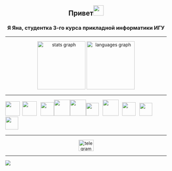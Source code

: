 <h2 align="center">Привет<img src="https://github.com/blackcater/blackcater/raw/main/images/Hi.gif" width="32" height="32"/></h2>
<h3 align="center">Я Яна, студентка 3-го курса прикладной информатики ИГУ</h3>
<hr>


<div align="center">
  <img src="https://github-readme-stats.vercel.app/api?username=ptajka&hide_title=false&hide_rank=false&show_icons=true&include_all_commits=true&count_private=true&disable_animations=false&theme=dracula&locale=en&hide_border=false" height="150" alt="stats graph"  />
  <img src="https://github-readme-stats.vercel.app/api/top-langs?username=ptajka&locale=en&hide_title=false&layout=compact&card_width=320&langs_count=5&theme=dracula&hide_border=false" height="150" alt="languages graph"  />
</div>
<hr>




<img src="https://github.com/Libeausta/Portfolio/assets/133878238/65a53c79-70c7-4e04-9657-170493a71dad" width=45/>󠁩󠁩󠁩󠁝 󠁩 <img src="https://github.com/Libeausta/Portfolio/assets/133878238/bd746951-418e-46be-a86f-d554bbf5f876" width=45/>󠁩󠁩󠁩󠁝 &nbsp; <img src="https://user-images.githubusercontent.com/25181517/189715289-df3ee512-6eca-463f-a0f4-c10d94a06b2f.png" width=42/><img src="https://github.com/Libeausta/Portfolio/assets/133878238/b2f5e25a-37be-49ff-83c1-dda5acdfbae8" width=50/><img src="https://github.com/Libeausta/Portfolio/assets/133878238/2a14e54e-e51e-422f-be02-e30fe82963e3" width=50/><img src="https://user-images.githubusercontent.com/25181517/117447155-6a868a00-af3d-11eb-9cfe-245df15c9f3f.png" width=40/> &nbsp; <img src="https://github.com/Libeausta/Portfolio/assets/133878238/3a0857e1-6a8a-401e-aa39-79896e51c39a" width=50/> &nbsp; <img src="https://user-images.githubusercontent.com/25181517/183423507-c056a6f9-1ba8-4312-a350-19bcbc5a8697.png" width=42/> &nbsp; <img src="https://user-images.githubusercontent.com/25181517/192108891-d86b6220-e232-423a-bf5f-90903e6887c3.png" width=40/>󠁩󠁩󠁩󠁝 &nbsp; <img src="https://user-images.githubusercontent.com/25181517/192108890-200809d1-439c-4e23-90d3-b090cf9a4eea.png" width=40/> &nbsp;
<hr>

<div align="center">
  <a href="https://t.me/sshawtyYana"><img src="https://raw.githubusercontent.com/maurodesouza/profile-readme-generator/master/src/assets/icons/social/telegram/default.svg" width="47" height="35" alt="telegram logo"  /></a>
</div>
<hr>


[![](https://visitcount.itsvg.in/api?id=ptajka&icon=4&color=8)](https://visitcount.itsvg.in)
